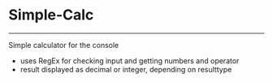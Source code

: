 # **Simple-Calc**

---

Simple calculator for the console
+ uses RegEx for checking input and getting numbers and operator
+ result displayed as decimal or integer, depending on resulttype